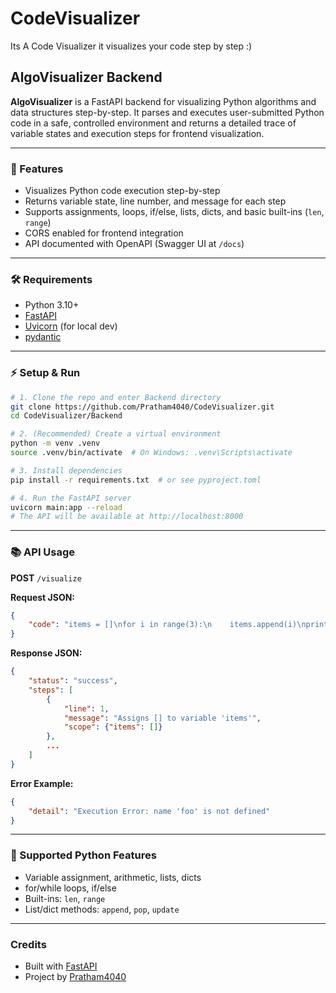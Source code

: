 # CodeVisualizer
Its A Code Visualizer it visualizes your code step by step :)
## AlgoVisualizer Backend

**AlgoVisualizer** is a FastAPI backend for visualizing Python algorithms and data structures step-by-step. It parses and executes user-submitted Python code in a safe, controlled environment and returns a detailed trace of variable states and execution steps for frontend visualization.

---

### 🚀 Features
- Visualizes Python code execution step-by-step
- Returns variable state, line number, and message for each step
- Supports assignments, loops, if/else, lists, dicts, and basic built-ins (`len`, `range`)
- CORS enabled for frontend integration
- API documented with OpenAPI (Swagger UI at `/docs`)

---

### 🛠️ Requirements
- Python 3.10+
- [FastAPI](https://fastapi.tiangolo.com/)
- [Uvicorn](https://www.uvicorn.org/) (for local dev)
- [pydantic](https://docs.pydantic.dev/)

---

### ⚡ Setup & Run

```bash
# 1. Clone the repo and enter Backend directory
git clone https://github.com/Pratham4040/CodeVisualizer.git
cd CodeVisualizer/Backend

# 2. (Recommended) Create a virtual environment
python -m venv .venv
source .venv/bin/activate  # On Windows: .venv\Scripts\activate

# 3. Install dependencies
pip install -r requirements.txt  # or see pyproject.toml

# 4. Run the FastAPI server
uvicorn main:app --reload
# The API will be available at http://localhost:8000
```

---

### 📚 API Usage

**POST** `/visualize`

**Request JSON:**
```json
{
	"code": "items = []\nfor i in range(3):\n    items.append(i)\nprint(items)"
}
```

**Response JSON:**
```json
{
	"status": "success",
	"steps": [
		{
			"line": 1,
			"message": "Assigns [] to variable 'items'",
			"scope": {"items": []}
		},
		...
	]
}
```

**Error Example:**
```json
{
	"detail": "Execution Error: name 'foo' is not defined"
}
```

---

### 🧩 Supported Python Features
- Variable assignment, arithmetic, lists, dicts
- for/while loops, if/else
- Built-ins: `len`, `range`
- List/dict methods: `append`, `pop`, `update`

---

### Credits
- Built with [FastAPI](https://fastapi.tiangolo.com/)
- Project by [Pratham4040](https://github.com/Pratham4040)
